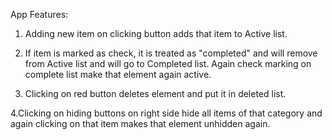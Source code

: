 App Features:
1. Adding new item on clicking button adds that item to Active list.


2. If item is marked as check, it is treated as "completed" and will remove from Active list and will
    go to Completed list. Again check marking on complete list make that element again active.


3. Clicking on red button deletes element and put it in deleted list.


4.Clicking on hiding buttons on right side hide all items of that category and again clicking
   on that item makes that element unhidden again.

